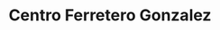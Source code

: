 ---
title: "Centro Ferretero Gonzalez"
url: /san-miguel-petapa/centro-ferretero-gonzalez/
shop: Eisenwaren
---